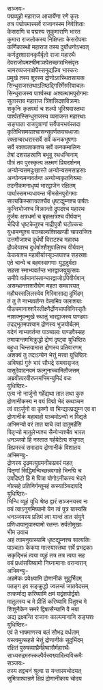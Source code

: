 सञ्जयः-  
पद्मव्यूहो महाराज आचार्येणा रणे कृतः  
तत्र पद्मोपमास्सर्वे राजानस्स्म निवेशिताः  
केसराणि च पद्मस्य सुकुमाराणि भारत  
कुमारा राजलोकस्य निक्षिप्ताः केसरोपमाः  
कर्णिकास्थो महाराज तस्य दुर्योधनोऽभवत्  
कर्णदुश्शासनकृपैर्वृतो राजा महारथैः  
देवराजोपमश्श्रीमाञ्श्वेतच्छत्राभिसंवृतः  
चामरव्यजनाक्षेपैस्समुद्यन्निव भास्करः  
प्रमुखे तस्य शूरस्य द्रोणोऽवस्थितसायकः  
सिन्धुराजस्तथाऽतिष्ठद्गिरिर्मेरुरिवाचलः  
सिन्धुराजस्य पार्श्वस्था अश्वत्थामपुरोगमाः  
सुतास्तव महाराज त्रिंशत्त्रिदशविक्रमाः  
शकुनिः कृतवर्मा च शल्यो भूरिश्रवास्तथा  
पार्श्वतस्सिन्धुराजस्य व्यराजन्त महारथाः  
सङ्घाता राजपुत्राणां सर्वेपामभवंस्तदा  
कृतिभिसमयाश्चासन्सुवर्णकवचध्वजाः   
रक्ताम्बरधरास्सर्वे सर्वे कनकभूषणाः  
सर्वे रक्तपताकाश्च सर्वे कनकमालिनः   
तेषां दशसहस्राणि बभूवू रथधन्विनाम्  
पौत्रं तव पुरस्कृत्य लक्ष्मणं प्रियदर्शनम्  
अन्योन्यसमदुःखास्ते अन्योन्यसमसाहसाः  
अन्योन्यमन्ववर्तन्त अन्योन्यकृतनिश्रमाः  
तदनीकमनाधृष्यं भारद्वाजेन रक्षितम्  
पार्थास्समभ्यधावन्त भीमसेनपुरोगमाः  
सात्यकिस्सात्त्वतश्चैव धृष्टद्युम्नश्च पार्षतः  
कुन्तिभोजश्च विक्रान्तो द्रुपदश्च महारथः  
दुर्जयः क्षत्रधर्मा च बृहत्क्षत्रश्च वीर्यवान्  
चेदिपो धृष्टकेतुश्च माद्रीपुत्रौ घटोत्कचः  
युधामन्युश्च पाञ्चाल्यश्शिखण्डी चापराजितः  
उत्तमौजाश्च दुर्धर्षो विराटश्च महारथः  
द्रौपदेयाश्च दुर्धर्षाश्शैशुपालिश्च वीर्यवान्  
केकयाश्च महावीर्यास्सृञ्जयाश्च सहस्रशः  
एते चान्ये च बहवस्सगणाः युद्धदुर्मदाः  
सहसा स्माभ्यवर्तन्त भारद्वाजयुयुत्सवः  
समीपे वर्तमानांस्तान्भारद्वाजोऽपिवीर्यवान्  
असम्भ्रान्तश्शरौघेण महता समवारयत्  
महौघस्सलिलस्येव गिरिमासाद्य दुर्भिदम्  
तं तु ते नाभ्यवर्तन्त वेलामिव जलाशयाः  
पीड्यमानाश्शरैस्तीक्ष्णैर्द्रोणचापविनिस्सृतैः  
नाशक्नुवन्मुखे स्थातुं भारद्वाजस्य पाण्डवाः  
तदद्भुतमपश्याम द्रोणस्य भुजयोर्बलम्  
यदेनं नाभ्यवर्तन्त पाञ्चालाः पाण्डवैस्सह  
तमायान्तमभिक्रुद्धो द्रोणं दृष्ट्वा युधिष्ठिरः  
बहुधा चिन्तयामास द्रोणस्य प्रतिवारणम्  
अशक्यं तु तदाऽन्येन भेत्तुं मत्त्वा युधिष्ठिरः  
अविषह्यं गुरुं भारं सौभद्रे समवासृजत्  
वासुदेवादनवमं फल्गुनाच्चामितौजसम्  
अब्रवीत्परवीरघ्नमभिमन्युमिदं वचः  
युधिष्ठिरः-  
एत्य नो नार्जुनो गर्हेद्यथा तात तथा कुरु  
द्रोणानीकस्य न वयं विद्मो भेदं कथञ्चन  
त्वं वाऽर्जुनो वा कृष्णो वा भिन्द्यात्प्रद्युम्न एव वा  
द्रोणानीकं महाबाहो पञ्चमोऽन्यो न विद्यते  
अभिमन्यो वरं तात याचे त्वां दातुमर्हसि  
पितृभ्यो मातुलेभ्यश्च सैन्येभ्यश्चैव भारत  
धनञ्जयो हि नस्तात गर्हयेदेत्य संयुगात्  
क्षिप्रमस्त्रं समादाय द्रोणानीकं विशातय  
अभिमन्युः-  
द्रोणस्य दृढमत्युग्रमनीकप्रवरं महत्  
पितॄणां सिद्धिमन्विच्छन्नवगाहे भिनद्मि च  
उपदिष्टो हि मे पित्रा योगोऽनीकस्य भेदने  
नोत्सहे प्रतिनिर्गन्तुमहं कस्याञ्चिदापदि  
युधिष्ठिरः-   
भिन्धि व्यूहं युधि श्रेष्ठ द्वारं सञ्जनयस्व नः  
वयं त्वाऽनुगमिष्यामो येन त्वं पुत्र यास्यसि  
धनञ्जयस्य प्रतिमं त्वा यान्तं तात संयुगे  
प्रणिधायानुयास्यामो रक्षन्तः सर्वतोमुखाः  
भीम उवाच   
अहं त्वामनुयास्यामि धृष्टद्युम्नश्च सात्यकिः  
पाञ्चलाः केकया मात्स्यास्तथा सर्वे प्रभद्रकाः  
सकृद्भिन्नं त्वया व्यूहं तत्र तत्र त्वया सह  
वयं प्रध्वंसयिष्यामो निघ्नामानाः वरान्वरान्  
अभिमन्युः-   
अहमेकः प्रवेक्ष्यामि द्रोणानीकं सुुदुर्भिदम्  
पतङ्ग इव सङ्क्रुद्धो ज्वलन्तं जातवेदसम्  
तत्कर्माद्य करिष्यामि क्षमं यद्वंशयोर्द्वयोः  
मातुलस्य च मे प्रीतिं करिष्यामि पितुश्च मे  
शिशुनैकेन समरे द्विषत्सैन्यानि वै मया  
अद्य द्रक्ष्यन्ति राजानः काल्यमानानि सङ्घशः  
युधिष्ठिरः-  
एवं ते भाषमाणस्य बलं सौभद्र वर्धताम्  
यस्त्वमुत्सहसे भेत्तुं द्रोणानीकं सुदुर्भिदम्  
रक्षितं पुरुषव्याघ्रैर्महेष्वासैर्महारथैः  
साध्यरुद्रमरुत्कल्पैर्वस्वश्व्यादित्यविक्रमैः  
सञ्जयः-  
तस्य तद्वचनं श्रुत्वा स यन्तारमचोदयत्  
सुमित्राश्वान्रणे क्षिप्रं द्रोणानीकाय चोदय   

